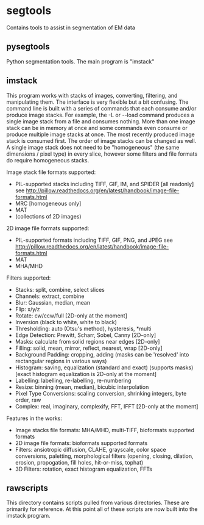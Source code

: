 segtools
===================
Contains tools to assist in segmentation of EM data


pysegtools
----------
Python segmentation tools. The main program is "imstack"


imstack
-------
This program works with stacks of images, converting, filtering, and manipulating them. The
interface is very flexible but a bit confusing. The command line is built with a series of commands
that each consume and/or produce image stacks. For example, the -L or --load command produces a
single image stack from a file and consumes nothing. More than one image stack can be in memory
at once and some commands even consume or produce multiple image stacks at once. The most
recently produced image stack is consumed first. The order of image stacks can be changed as well.
A single image stack does not need to be "homogeneous" (the same dimensions / pixel type) in every
slice, however some filters and file formats do require homogeneous stacks.

Image stack file formats supported:
 * PIL-supported stacks including TIFF, GIF, IM, and SPIDER [all readonly] 
   see http://pillow.readthedocs.org/en/latest/handbook/image-file-formats.html
 * MRC [homogeneous only]
 * MAT
 * (collections of 2D images)

2D image file formats supported:
 * PIL-supported formats including TIFF, GIF, PNG, and JPEG 
   see http://pillow.readthedocs.org/en/latest/handbook/image-file-formats.html
 * MAT
 * MHA/MHD

Filters supported:
 * Stacks: split, combine, select slices
 * Channels: extract, combine
 * Blur: Gaussian, median, mean
 * Flip: x/y/z
 * Rotate: cw/ccw/full [2D-only at the moment]
 * Inversion (black to white, white to black)
 * Thresholding: auto (Otsu's method), hysteresis, *multi
 * Edge Detection: Prewitt, Scharr, Sobel, Canny [2D-only]
 * Masks: calculate from solid regions near edges [2D-only]
 * Filling: solid, mean, mirror, reflect, nearest, wrap [2D-only]
 * Background Padding: cropping, adding (masks can be 'resolved' into rectangular regions in various ways)
 * Histogram: saving, equalization (standard and exact) (supports masks) [exact histogram equalization is 2D-only at the moment]
 * Labelling: labelling, re-labelling, re-numbering
 * Resize: binning (mean, median), bicubic interpolation
 * Pixel Type Conversions: scaling conversion, shrinking integers, byte order, raw
 * Complex: real, imaginary, complexify, FFT, IFFT [2D-only at the moment]

Features in the works:
 * Image stacks file formats: MHA/MHD, multi-TIFF, bioformats supported formats
 * 2D image file formats: bioformats supported formats
 * Filters: ansiotropic diffusion, CLAHE, grayscale, color space conversions, paletting,
   morphological filters (opening, closing, dilation, erosion, propogation, fill holes, hit-or-miss, tophat)
 * 3D Filters: rotation, exact histogram equalization, FFTs


rawscripts
----------
This directory contains scripts pulled from various directories. These are primarily for reference.
At this point all of these scripts are now built into the imstack program.

